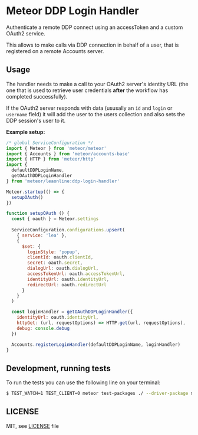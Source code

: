 # Meteor DDP Login Handler

Authenticate a remote DDP connect using an accessToken and a custom OAuth2 
service.

This allows to make calls via DDP connection in behalf of a user, that is
registered on a remote Accounts server.

## Usage

The handler needs to make a call to your OAuth2 server's identity URL (the one
that is used to retrieve user credentials **after** the workflow has completed
successfully).

If the OAuth2 server responds with data (ususally an `id` and `login` or 
`username` field) it will add the user to the users collection and also sets the
DDP session's user to it.

**Example setup:** 

```js
/* global ServiceConfiguration */
import { Meteor } from 'meteor/meteor'
import { Accounts } from 'meteor/accounts-base'
import { HTTP } from 'meteor/http'
import {
  defaultDDPLoginName,
  getOAuthDDPLoginHandler
} from 'meteor/leaonline:ddp-login-handler'

Meteor.startup(() => {
  setupOAuth()
})

function setupOAuth () {
  const { oauth } = Meteor.settings
  
  ServiceConfiguration.configurations.upsert(
    { service: 'lea' },
    {
      $set: {
        loginStyle: 'popup',
        clientId: oauth.clientId,
        secret: oauth.secret,
        dialogUrl: oauth.dialogUrl,
        accessTokenUrl: oauth.accessTokenUrl,
        identityUrl: oauth.identityUrl,
        redirectUrl: oauth.redirectUrl
      }
    }
  )

  const loginHandler = getOAuthDDPLoginHandler({
    identityUrl: oauth.identityUrl,
    httpGet: (url, requestOptions) => HTTP.get(url, requestOptions),
    debug: console.debug
  })

  Accounts.registerLoginHandler(defaultDDPLoginName, loginHandler)
}
```

## Development, running tests

To run the tests you can use the following line on your terminal:

```bash
$ TEST_WATCH=1 TEST_CLIENT=0 meteor test-packages ./ --driver-package meteortesting:mocha
```

## LICENSE

MIT, see [LICENSE](./LICENSE) file
